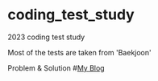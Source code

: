 # coding_test_study
2023 coding test study 

Most of the tests are taken from 'Baekjoon'

Problem & Solution
#[My Blog](https://helloparzival.tistory.com/category/%EC%BD%94%EB%94%A9%ED%85%8C%EC%8A%A4%ED%8A%B8)
